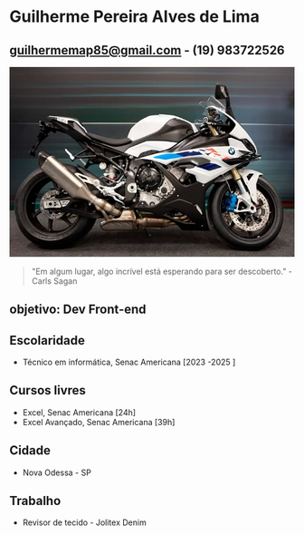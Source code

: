 # Guilherme Pereira Alves de Lima
## guilhermemap85@gmail.com - (19) 983722526
![foto](bmw-s1000rr-2024.jpg)
> "Em algum lugar, algo incrível está esperando para ser descoberto." - Carls Sagan

## objetivo: Dev Front-end

## Escolaridade
- Técnico em informática, Senac Americana [2023 -2025 ]

## Cursos livres
- Excel, Senac Americana [24h]
- Excel Avançado, Senac Americana [39h]

## Cidade
- Nova Odessa - SP

## Trabalho
- Revisor de tecido - Jolitex Denim

